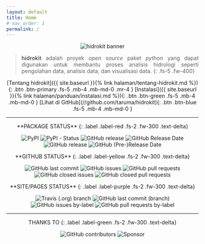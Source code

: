 ```yaml
---
layout: default
title: Home
# nav_order: 1
permalink: /
---
```

<div align="center">
  <img src="{{ site.baseurl }}/assets/images/presskit/hidrokit-800x200.jpg" alt="hidrokit banner"><br>
</div>
<div align="justify" markdown="1">

>  **hidrokit** adalah proyek _open source_ paket *python* yang dapat digunakan untuk membantu proses analisis hidrologi seperti pengolahan data, analisis data, dan visualisasi data.
{: .fs-5 .fw-400}
</div>

<div align="center" markdown="1">
[Tentang hidrokit]({{ site.baseurl }}{% link halaman/tentang-hidrokit.md %}){: .btn .btn-primary .fs-5 .mb-4 .mb-md-0 .mr-4 }
[Instalasi]({{ site.baseurl }}{% link halaman/panduan/instalasi.md %}){: .btn .btn-green .fs-5 .mb-4 .mb-md-0 }
[Lihat di GitHub](//github.com/taruma/hidrokit){: .btn .btn-blue .fs-5 .mb-4 .mb-md-0 }
</div>

---
<div align="center" markdown="1">
**PACKAGE STATUS**
{: .label .label-red .fs-2 .fw-300 .text-delta}

![PyPI](https://img.shields.io/pypi/v/hidrokit.svg?label=on%20PyPI&style=flat-square)
![PyPI - Status](https://img.shields.io/pypi/status/hidrokit.svg?label=PyPI%20status&style=flat-square)
![GitHub release](https://img.shields.io/github/release/taruma/hidrokit.svg?label=on%20GitHub&style=flat-square)
![GitHub Release Date](https://img.shields.io/github/release-date/taruma/hidrokit.svg?label=date&style=flat-square)
![GitHub release](https://img.shields.io/github/release-pre/taruma/hidrokit.svg?label=on%20GitHub%20%28pre%29&style=flat-square)
![GitHub (Pre-)Release Date](https://img.shields.io/github/release-date-pre/taruma/hidrokit.svg?label=date%20%28pre%29&style=flat-square)

</div>

<div align="center" markdown="1">
**GITHUB STATUS**
{: .label .label-yellow .fs-2 .fw-300 .text-delta}

![GitHub last commit](https://img.shields.io/github/last-commit/taruma/hidrokit.svg?style=flat-square)
![GitHub issues](https://img.shields.io/github/issues/taruma/hidrokit.svg?style=flat-square)
![GitHub pull requests](https://img.shields.io/github/issues-pr/taruma/hidrokit.svg?style=flat-square)
![GitHub closed issues](https://img.shields.io/github/issues-closed/taruma/hidrokit.svg?style=flat-square)
![GitHub closed pull requests](https://img.shields.io/github/issues-pr-closed/taruma/hidrokit.svg?style=flat-square)

</div>

<div align="center" markdown="1">
**SITE/PAGES STATUS**
{: .label .label-purple .fs-2 .fw-300 .text-delta}

![Travis (.org) branch](https://img.shields.io/travis/taruma/hidrokit/gh-pages.svg?style=flat-square)
![GitHub last commit (branch)](https://img.shields.io/github/last-commit/taruma/hidrokit/gh-pages.svg?style=flat-square)
![GitHub issues by-label](https://img.shields.io/github/issues/taruma/hidrokit/site.svg?style=flat-square)
![GitHub pull requests by-label](https://img.shields.io/github/issues-pr/taruma/hidrokit/site.svg?style=flat-square)
</div>

---
<div align="center" markdown="1">
THANKS TO
{: .label .label-green .fs-2 .fw-300 .text-delta}

![GitHub contributors](https://img.shields.io/github/contributors/taruma/hidrokit.svg?style=flat-square)
![Sponsor](https://img.shields.io/badge/sponsored%20by-LKO-green.svg?style=flat-square)
</div>